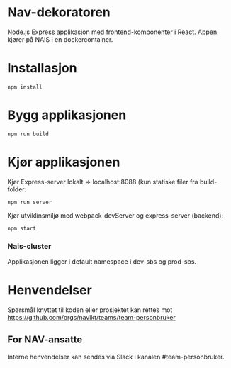 # Nav-dekoratoren

Node.js Express applikasjon med frontend-komponenter i React.
Appen kjører på NAIS i en dockercontainer.

# Installasjon

```
npm install
```

# Bygg applikasjonen

```
npm run build
```

# Kjør applikasjonen

Kjør Express-server lokalt => localhost:8088 (kun statiske filer fra build-folder:

```
npm run server
```

Kjør utviklinsmiljø med webpack-devServer og express-server (backend):

```
npm start
```

### Nais-cluster

Applikasjonen ligger i default namespace i dev-sbs og prod-sbs.

# Henvendelser

Spørsmål knyttet til koden eller prosjektet kan rettes mot https://github.com/orgs/navikt/teams/team-personbruker

## For NAV-ansatte

Interne henvendelser kan sendes via Slack i kanalen #team-personbruker.
